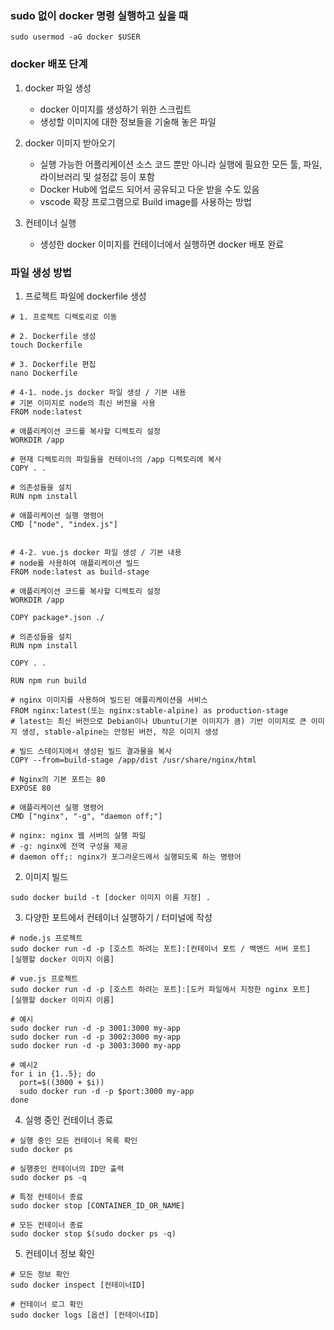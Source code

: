 ### sudo 없이 docker 명령 실행하고 싶을 때
```shell
sudo usermod -aG docker $USER
```
   
### docker 배포 단계
1. docker 파일 생성
   - docker 이미지를 생성하기 위한 스크립트
   - 생성할 이미지에 대한 정보들을 기술해 놓은 파일

2. docker 이미지 받아오기
   - 실행 가능한 어플리케이션 소스 코드 뿐만 아니라 실행에 필요한 모든 툴, 파일, 라이브러리 및 설정값 등이 포함
   - Docker Hub에 업로드 되어서 공유되고 다운 받을 수도 있음
   - vscode 확장 프로그램으로 Build image를 사용하는 방법

3. 컨테이너 실행
   - 생성한 docker 이미지를 컨테이너에서 실행하면 docker 배포 완료

   
### 파일 생성 방법
1. 프로젝트 파일에 dockerfile 생성
```shell
# 1. 프로젝트 디렉토리로 이동

# 2. Dockerfile 생성
touch Dockerfile

# 3. Dockerfile 편집
nano Dockerfile

# 4-1. node.js docker 파일 생성 / 기본 내용
# 기본 이미지로 node의 최신 버전을 사용
FROM node:latest

# 애플리케이션 코드를 복사할 디렉토리 설정
WORKDIR /app

# 현재 디렉토리의 파일들을 컨테이너의 /app 디렉토리에 복사
COPY . .

# 의존성들을 설치
RUN npm install

# 애플리케이션 실행 명령어
CMD ["node", "index.js"]


# 4-2. vue.js docker 파일 생성 / 기본 내용
# node를 사용하여 애플리케이션 빌드
FROM node:latest as build-stage

# 애플리케이션 코드를 복사할 디렉토리 설정
WORKDIR /app

COPY package*.json ./

# 의존성들을 설치
RUN npm install

COPY . .

RUN npm run build

# nginx 이미지를 사용하여 빌드된 애플리케이션을 서비스
FROM nginx:latest(또는 nginx:stable-alpine) as production-stage
# latest는 최신 버전으로 Debian이나 Ubuntu(기본 이미지가 큼) 기반 이미지로 큰 이미지 생성, stable-alpine는 안정된 버전, 작은 이미지 생성

# 빌드 스테이지에서 생성된 빌드 결과물을 복사
COPY --from=build-stage /app/dist /usr/share/nginx/html

# Nginx의 기본 포트는 80
EXPOSE 80

# 애플리케이션 실행 명령어
CMD ["nginx", "-g", "daemon off;"]

# nginx: nginx 웹 서버의 실행 파일
# -g: nginx에 전역 구성을 제공
# daemon off;: nginx가 포그라운드에서 실행되도록 하는 명령어

```

2. 이미지 빌드
```shell
sudo docker build -t [docker 이미지 이름 지정] .
```

3. 다양한 포트에서 컨테이너 실행하기 / 터미널에 작성
```shell
# node.js 프로젝트
sudo docker run -d -p [호스트 하려는 포트]:[컨테이너 포트 / 백엔드 서버 포트] [실행할 docker 이미지 이름]

# vue.js 프로젝트
sudo docker run -d -p [호스트 하려는 포트]:[도커 파일에서 지정한 nginx 포트] [실행할 docker 이미지 이름]

```

```shell
# 예시
sudo docker run -d -p 3001:3000 my-app
sudo docker run -d -p 3002:3000 my-app
sudo docker run -d -p 3003:3000 my-app

# 예시2
for i in {1..5}; do
  port=$((3000 + $i))
  sudo docker run -d -p $port:3000 my-app
done
```

4. 실행 중인 컨테이너 종료
```shell
# 실행 중인 모든 컨테이너 목록 확인
sudo docker ps

# 실행중인 컨테이너의 ID만 출력
sudo docker ps -q

# 특정 컨테이너 종료
sudo docker stop [CONTAINER_ID_OR_NAME]

# 모든 컨테이너 종료
sudo docker stop $(sudo docker ps -q)
```

5. 컨테이너 정보 확인
```shell
# 모든 정보 확인
sudo docker inspect [컨테이너ID]

# 컨테이너 로그 확인
sudo docker logs [옵션] [컨테이너ID]
```

